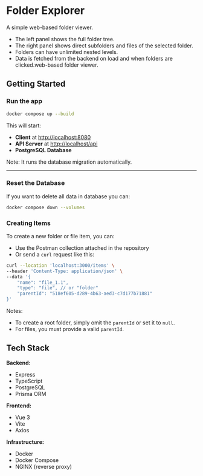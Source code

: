 # Folder Explorer
A simple web-based folder viewer.

- The left panel shows the full folder tree.
- The right panel shows direct subfolders and files of the selected folder.
- Folders can have unlimited nested levels.
- Data is fetched from the backend on load and when folders are clicked.web-based folder viewer.

## Getting Started

### Run the app

```bash
docker compose up --build
```

This will start:

- **Client** at [http://localhost:8080](http://localhost:8080)  
- **API Server** at [http://localhost/api](http://localhost/api)  
- **PostgreSQL Database**

Note: It runs the database migration automatically.

---

### Reset the Database

If you want to delete all data in database you can:

```bash
docker compose down --volumes
```

### Creating Items
To create a new folder or file item, you can:
- Use the Postman collection attached in the repository  
- Or send a `curl` request like this:

```bash
curl --location 'localhost:3000/items' \
--header 'Content-Type: application/json' \
--data '{
    "name": "file_1.1",
    "type": "file", // or "folder"
    "parentId": "518ef605-d289-4b63-aed3-c7d177b71881"
}'
```

Notes:
- To create a root folder, simply omit the `parentId` or set it to `null`.
- For files, you must provide a valid `parentId`.

## Tech Stack

**Backend:**
- Express
- TypeScript
- PostgreSQL
- Prisma ORM

**Frontend:**
- Vue 3
- Vite
- Axios

**Infrastructure:**
- Docker
- Docker Compose
- NGINX (reverse proxy)
